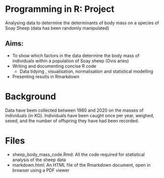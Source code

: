 # Programming in R: Project
Analysing data to determine the determinants of body mass on a species of Soay Sheep (data has been randomly manipulated)

## Aims:
- To show which factors in the data determine the body mass of individuals within a population of Soay sheep (Ovis aries)
- Writing and documenting concise R code
    - Data tidying , visualisation, normalisation and statistical modelling
- Presenting results in Rmarkdown

# Background
Data have been collected between 1980 and 2020 on the masses of individuals (in KG). Individuals have been caught once per year, weighed, sexed, and the number of offspring they have had been recorded. 

# Files
- sheep_body_mass_code.Rmd: All the code required for statistical analysis of the sheep data
- markdown.html: An HTML file of the Rmarkdown document, open in browser using a PDF viewer
